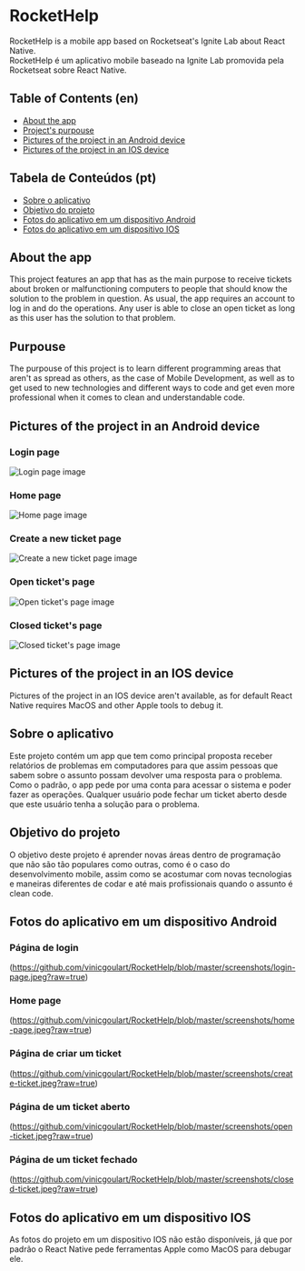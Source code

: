 # RocketHelp

RocketHelp is a mobile app based on Rocketseat's Ignite Lab about React Native. <br>
RocketHelp é um aplicativo mobile baseado na Ignite Lab promovida pela Rocketseat sobre React Native.

## Table of Contents (en)
- [About the app](#about-the-app)
- [Project's purpouse](#purpouse)
- [Pictures of the project in an Android device](#pictures-of-the-project-in-an-android-device)
- [Pictures of the project in an IOS device](#pictures-of-the-project-in-an-ios-device)

## Tabela de Conteúdos (pt)
- [Sobre o aplicativo](#sobre-o-aplicativo)
- [Objetivo do projeto](#objetivo-do-projeto)
- [Fotos do aplicativo em um dispositivo Android](#fotos-do-aplicativo-em-um-dispositivo-android)
- [Fotos do aplicativo em um dispositivo IOS](#fotos-do-aplicativo-em-um-dispositivo-ios)

## About the app

This project features an app that has as the main purpose to receive tickets about broken or malfunctioning computers to people that should know the solution to the problem in question. As usual, the app requires an account to log in and do the operations. Any user is able to close an open ticket as long as this user has the solution to that problem.

## Purpouse
The purpouse of this project is to learn different programming areas that aren't as spread as others, as the case of Mobile Development, as well as to get used to new technologies and different ways to code and get even more professional when it comes to clean and understandable code.

## Pictures of the project in an Android device
### Login page
![Login page image](https://github.com/vinicgoulart/RocketHelp/blob/master/screenshots/login-page.jpeg?raw=true)

### Home page
![Home page image](https://github.com/vinicgoulart/RocketHelp/blob/master/screenshots/home-page.jpeg?raw=true)

### Create a new ticket page
![Create a new ticket page image](https://github.com/vinicgoulart/RocketHelp/blob/master/screenshots/create-ticket.jpeg?raw=true)

### Open ticket's page
![Open ticket's page image](https://github.com/vinicgoulart/RocketHelp/blob/master/screenshots/open-ticket.jpeg?raw=true)

### Closed ticket's page
![Closed ticket's page image](https://github.com/vinicgoulart/RocketHelp/blob/master/screenshots/closed-ticket.jpeg?raw=true)

## Pictures of the project in an IOS device
Pictures of the project in an IOS device aren't available, as for default React Native requires MacOS and other Apple tools to debug it.

## Sobre o aplicativo
Este projeto contém um app que tem como principal proposta receber relatórios de problemas em computadores para que assim pessoas que sabem sobre o assunto possam devolver uma resposta para o problema. Como o padrão, o app pede por uma conta para acessar o sistema e poder fazer as operações. Qualquer usuário pode fechar um ticket aberto desde que este usuário tenha a solução para o problema.

## Objetivo do projeto
O objetivo deste projeto é aprender novas áreas dentro de programação que não são tão populares como outras, como é o caso do desenvolvimento mobile, assim como se acostumar com novas tecnologias e maneiras diferentes de codar e até mais profissionais quando o assunto é clean code.

## Fotos do aplicativo em um dispositivo Android
### Página de login
(https://github.com/vinicgoulart/RocketHelp/blob/master/screenshots/login-page.jpeg?raw=true)

### Home page
(https://github.com/vinicgoulart/RocketHelp/blob/master/screenshots/home-page.jpeg?raw=true)

### Página de criar um ticket
(https://github.com/vinicgoulart/RocketHelp/blob/master/screenshots/create-ticket.jpeg?raw=true)

### Página de um ticket aberto
(https://github.com/vinicgoulart/RocketHelp/blob/master/screenshots/open-ticket.jpeg?raw=true)

### Página de um ticket fechado
(https://github.com/vinicgoulart/RocketHelp/blob/master/screenshots/closed-ticket.jpeg?raw=true)

## Fotos do aplicativo em um dispositivo IOS
As fotos do projeto em um dispositivo IOS não estão disponíveis, já que por padrão o React Native pede ferramentas Apple como MacOS para debugar ele.